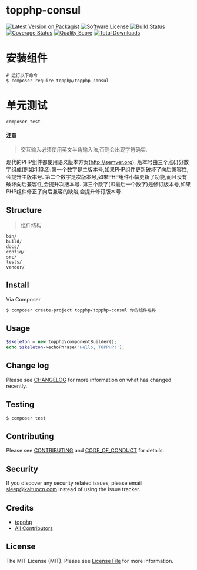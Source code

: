 # topphp-consul

[![Latest Version on Packagist][ico-version]][link-packagist]
[![Software License][ico-license]](LICENSE.md)
[![Build Status][ico-travis]][link-travis]
[![Coverage Status][ico-scrutinizer]][link-scrutinizer]
[![Quality Score][ico-code-quality]][link-code-quality]
[![Total Downloads][ico-downloads]][link-downloads]

# 安装组件
```shell
# 运行以下命令
$ composer require topphp/topphp-consul
```
# 单元测试
```shell
composer test
``` 

#### 注意
> 交互输入必须使用英文半角输入法,否则会出现字符确实.

现代的PHP组件都使用语义版本方案(http://semver.org), 版本号由三个点(.)分数字组成(例如:1.13.2).第一个数字是主版本号,如果PHP组件更新破坏了向后兼容性,会提升主版本号.
第二个数字是次版本号,如果PHP组件小幅更新了功能,而且没有破坏向后兼容性,会提升次版本号.
第三个数字(即最后一个数字)是修订版本号,如果PHP组件修正了向后兼容的缺陷,会提升修订版本号.

## Structure
> 组件结构

```
bin/        
build/
docs/
config/
src/
tests/
vendor/
```


## Install

Via Composer

``` bash
$ composer create-project topphp/topphp-consul 你的组件名称
```

## Usage

``` php
$skeleton = new topphp\componentBuilder();
echo $skeleton->echoPhrase('Hello, TOPPHP!');
```

## Change log

Please see [CHANGELOG](CHANGELOG.md) for more information on what has changed recently.

## Testing

``` bash
$ composer test
```

## Contributing

Please see [CONTRIBUTING](CONTRIBUTING.md) and [CODE_OF_CONDUCT](CODE_OF_CONDUCT.md) for details.

## Security

If you discover any security related issues, please email sleep@kaituocn.com instead of using the issue tracker.

## Credits

- [topphp][link-author]
- [All Contributors][link-contributors]

## License

The MIT License (MIT). Please see [License File](LICENSE.md) for more information.

[ico-version]: https://img.shields.io/packagist/v/topphp/topphp-consul.svg?style=flat-square
[ico-license]: https://img.shields.io/badge/license-MIT-brightgreen.svg?style=flat-square
[ico-travis]: https://img.shields.io/travis/topphp/topphp-consul/master.svg?style=flat-square
[ico-scrutinizer]: https://img.shields.io/scrutinizer/coverage/g/topphp/topphp-consul.svg?style=flat-square
[ico-code-quality]: https://img.shields.io/scrutinizer/g/topphp/topphp-consul.svg?style=flat-square
[ico-downloads]: https://img.shields.io/packagist/dt/topphp/topphp-consul.svg?style=flat-square

[link-packagist]: https://packagist.org/packages/topphp/topphp-consul
[link-travis]: https://travis-ci.org/topphp/topphp-consul
[link-scrutinizer]: https://scrutinizer-ci.com/g/topphp/topphp-consul/code-structure
[link-code-quality]: https://scrutinizer-ci.com/g/topphp/topphp-consul
[link-downloads]: https://packagist.org/packages/topphp/topphp-consul
[link-author]: https://github.com/topphp
[link-contributors]: ../../contributors
